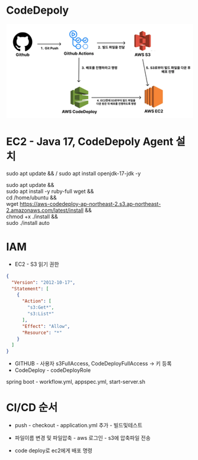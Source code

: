 ﻿# CodeDepoly

![img.png](img.png)
# EC2 - Java 17, CodeDepoly Agent 설치

sudo apt update && /
sudo apt install openjdk-17-jdk -y

sudo apt update && \
sudo apt install -y ruby-full wget && \
cd /home/ubuntu && \
wget https://aws-codedeploy-ap-northeast-2.s3.ap-northeast-2.amazonaws.com/latest/install && \
chmod +x ./install && \
sudo ./install auto

# IAM
- EC2 - S3 읽기 권한
```json
{
  "Version": "2012-10-17",
  "Statement": [
    {
      "Action": [
        "s3:Get*",
        "s3:List*"
      ],
      "Effect": "Allow",
      "Resource": "*"
    }
  ]
}
```

- GITHUB - 사용자 s3FullAccess, CodeDeployFullAccess -> 키 등록
- CodeDeploy - codeDeployRole

spring boot - workflow.yml, appspec.yml, start-server.sh
# CI/CD 순서 
- push - checkout - application.yml 추가 - 빌드및테스트 
- 파일이름 변경 및 파일압축 - aws 로그인 - s3에 압축파일 전송

- code deploy로 ec2에게 배포 명령

